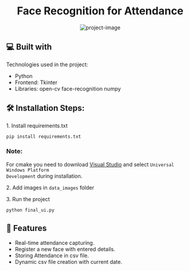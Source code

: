 <h1 align="center" id="title">Face Recognition for Attendance</h1>

<p align="center"><img src="https://socialify.git.ci/G5-CodeWind/face-recog-f-attendance/image?font=Source%20Code%20Pro&amp;forks=1&amp;language=1&amp;name=1&amp;owner=1&amp;pattern=Plus&amp;stargazers=1&amp;theme=Dark" alt="project-image"></p>

  
  
<h2>💻 Built with</h2>

Technologies used in the project:

*   Python
*   Frontend: Tkinter
*   Libraries: open-cv face-recognition numpy

<h2>🛠️ Installation Steps:</h2>

<p>1. Install requirements.txt</p>

```
pip install requirements.txt
```

### Note:

For cmake you need to download <a href="https://visualstudio.microsoft.com/downloads/">Visual Studio</a> and select <code>Universal Windows Platform Development</code>
during installation.

<p>2. Add images in <code>data_images</code> folder</p>

<p>3. Run the project</p>

```
python final_ui.py
```

<h2>🧐 Features</h2>

- Real-time attendance capturing.
- Register a new face with entered details.
- Storing Attendance in csv file.
- Dynamic csv file creation with current date.
